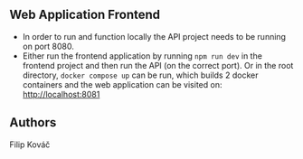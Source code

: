 ## Web Application Frontend
- In order to run and function locally the API project needs to be running on port 8080.
- Either run the frontend application by running `npm run dev` in the frontend project and then run the API (on the correct port). Or in the root directory, `docker compose up` can be run, which builds 2 docker containers and the web application can be visited on: [http://localhost:8081](http://localhost:8081/)

## Authors
Filip Kováč